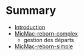 # Summary

* [Introduction](README.md)
* [MicMac-reborn-complex](micmac-reborn-complex.md)
   * gestion des départs
* [MicMac-reborn-simple](micmac-reborn-simple.md)

